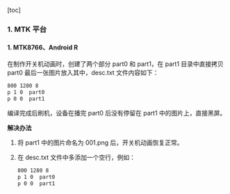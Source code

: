 [toc]

### 1. MTK 平台

#### 1. MTK8766、Android R

在制作开关机动画时，创建了两个部分 part0 和 part1，在 part1 目录中直接拷贝 part0 最后一张图片放入其中，desc.txt 文件内容如下：

```txt
800 1280 8
p 1 0  part0
p 0 0  part1
```

编译完成后刷机，设备在播完 part0 后没有停留在 part1 中的图片上，直接黑屏。

**解决办法**

1. 将 part1 中的图片命名为 001.png 后，开关机动画恢复正常。

2. 在 desc.txt 文件中多添加一个空行，例如：

   ```txt
   800 1280 8
   p 1 0  part0
   p 0 0  part1
   
   ```

   